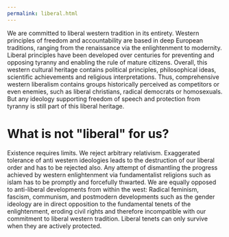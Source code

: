 ```yaml
---
permalink: liberal.html
---
```


We are committed to liberal western tradition in its entirety.
Western principles of freedom and accountability are based in deep European traditions, ranging from the renaissance via the enlightenment to modernity.
Liberal principles have been developed over centuries for preventing and opposing tyranny and enabling the rule of mature citizens.
Overall, this western cultural heritage contains political principles, philosophical ideas, scientific achievements and religious interpretations.
Thus, comprehensive western liberalism contains groups historically perceived as competitors or even enemies, such as liberal christians, radical democrats or homosexuals.
But any ideology supporting freedom of speech and protection from tyranny is still part of this liberal heritage.

# What is not "liberal" for us?

Existence requires limits.
We reject arbitrary relativism.
Exaggerated tolerance of anti western ideologies leads to the destruction of our liberal order and has to be rejected also.
Any attempt of dismantling the progress achieved by western enlightenment via fundamentalist religions such as islam has to be promptly and forcefully thwarted.
We are equally opposed to anti-liberal developments from within the west:
Radical feminism, fascism, communism, and postmodern developments such as the gender ideology are in direct opposition to the fundamental tenets of the enlightenment, eroding civil rights and therefore incompatible with our commitment to liberal western tradition.
Liberal tenets can only survive when they are actively protected.
